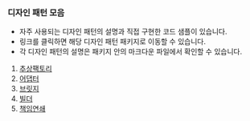 ### 디자인 패턴 모음

- 자주 사용되는 디자인 패턴의 설명과 직접 구현한 코드 샘플이 있습니다.
- 링크를 클릭하면 해당 디자인 패턴 패키지로 이동할 수 있습니다.
- 각 디자인 패턴의 설명은 패키지 안의 마크다운 파일에서 확인할 수 있습니다.

1. [추상팩토리](https://github.com/Ghosttrio/design-pattern-sample/tree/master/src/main/java/org/ghosttrio/abstractfactory)
2. [어댑터](https://github.com/Ghosttrio/design-pattern-sample/tree/master/src/main/java/org/ghosttrio/adapter)
3. [브릿지](https://github.com/Ghosttrio/design-pattern-sample/tree/master/src/main/java/org/ghosttrio/bridge)
4. [빌더](https://github.com/Ghosttrio/design-pattern-sample/tree/master/src/main/java/org/ghosttrio/builder)
5. [책임연쇄](https://github.com/Ghosttrio/design-pattern-sample/tree/master/src/main/java/org/ghosttrio/chainofresponsibility)
